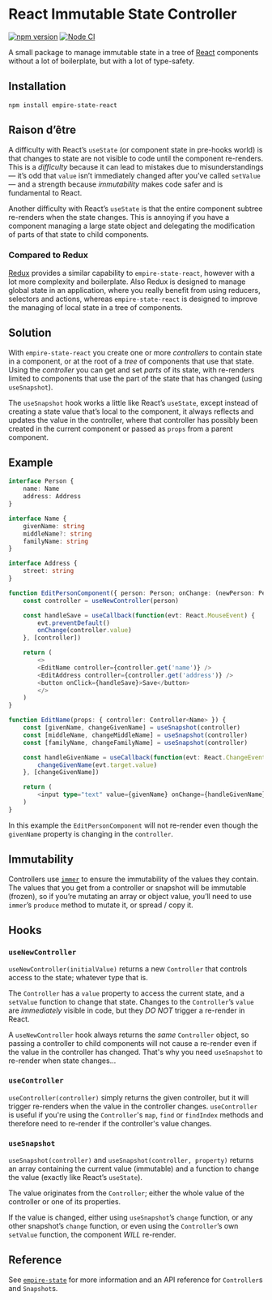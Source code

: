 # React Immutable State Controller

[![npm version](https://badge.fury.io/js/empire-state-react.svg)](https://badge.fury.io/js/empire-state-react)
[![Node CI](https://github.com/karlvr/empire-state/actions/workflows/github-actions-build.yml/badge.svg)](https://github.com/karlvr/empire-state/actions/workflows/github-actions-build.yml)

A small package to manage immutable state in a tree of [React](https://reactjs.org) components without a lot of boilerplate, but with a lot of type-safety.

## Installation

```shell
npm install empire-state-react
```

## Raison d’être

A difficulty with React’s `useState` (or component state in pre-hooks world) is that changes to state are not visible to code until the component re-renders. This is a _difficulty_ because it can lead to mistakes due to misunderstandings — it’s odd that `value` isn’t immediately changed after you’ve called `setValue` — and a strength because _immutability_ makes code safer and is fundamental to React.

Another difficulty with React’s `useState` is that the entire component subtree re-renders when the state changes. This is annoying if you have a component managing a large state object and delegating the modification of parts of that state to child components.

### Compared to Redux

[Redux](https://redux.js.org) provides a similar capability to `empire-state-react`, however with a lot more complexity and boilerplate. Also Redux is designed to manage global state in an application, where you really benefit from using reducers, selectors and actions, whereas `empire-state-react` is designed to improve the managing of local state in a tree of components.

## Solution

With `empire-state-react` you create one or more _controllers_ to contain state in a component, or at the root of a _tree_ of components that use that state. Using the _controller_ you can get and set _parts_ of its state, with re-renders limited to components that use the part of the state that has changed (using `useSnapshot`).

The `useSnapshot` hook works a little like React’s `useState`, except instead of creating a state value that’s local to the component, it always reflects and updates the value in the controller, where that controller has possibly been created in the current component or passed as `props` from a parent component.

## Example

```typescript
interface Person {
	name: Name
	address: Address
}

interface Name {
	givenName: string
	middleName?: string
	familyName: string
}

interface Address {
	street: string
}

function EditPersonComponent({ person: Person; onChange: (newPerson: Person) => void }) {
	const controller = useNewController(person)

	const handleSave = useCallback(function(evt: React.MouseEvent) {
		evt.preventDefault()
		onChange(controller.value)
	}, [controller])

	return (
		<>
		<EditName controller={controller.get('name')} />
		<EditAddress controller={controller.get('address')} />
		<button onClick={handleSave}>Save</button>
		</>
	)
}

function EditName(props: { controller: Controller<Name> }) {
	const [givenName, changeGivenName] = useSnapshot(controller)
	const [middleName, changeMiddleName] = useSnapshot(controller)
	const [familyName, changeFamilyName] = useSnapshot(controller)

	const handleGivenName = useCallback(function(evt: React.ChangeEvent<HTMLInputElement>) {
		changeGivenName(evt.target.value)
	}, [changeGivenName])

	return (
		<input type="text" value={givenName} onChange={handleGivenName} />
	)
}
```

In this example the `EditPersonComponent` will not re-render even though the `givenName` property is changing in the `controller`.

## Immutability

Controllers use [`immer`](https://github.com/immerjs/immer) to ensure the immutability of the values they contain. The values that you get from a controller or snapshot will be immutable (frozen), so if you’re mutating an array or object value, you’ll need to use `immer`’s `produce` method to mutate it, or spread / copy it.

## Hooks

### `useNewController`

`useNewController(initialValue)` returns a new `Controller` that controls access to the state; whatever type that is.

The `Controller` has a `value` property to access the current state, and a `setValue` function to change that state. Changes to the `Controller`’s `value` are _immediately_ visible in code, but they _DO NOT_ trigger a re-render in React.

A `useNewController` hook always returns the _same_ `Controller` object, so passing a controller to child components will not cause a re-render even if the value in the controller has changed. That's why you need `useSnapshot` to re-render when state changes...

### `useController`

`useController(controller)` simply returns the given controller, but it will trigger re-renders when the value in the controller changes.
`useController` is useful if you're using the `Controller`'s `map`, `find` or `findIndex` methods and therefore need to re-render if the
controller's value changes.

### `useSnapshot`

`useSnapshot(controller)` and `useSnapshot(controller, property)` returns an array containing the current value (immutable) and a function to change the value (exactly like React’s `useState`).

The value originates from the `Controller`; either the whole value of the controller or one of its properties.

If the value is changed, either using `useSnapshot`’s `change` function, or any other snapshot’s `change` function, or even using the `Controller`’s own `setValue` function, the component _WILL_ re-render.

## Reference

See [`empire-state`](../core) for more information and an API reference for `Controller`s and `Snapshot`s.
